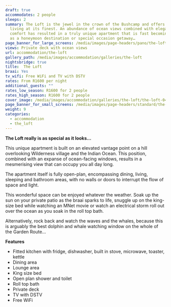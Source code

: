 ```yaml
---
draft: true
accommodates: 2 people
sleeps: 2
summary: The Loft is the jewel in the crown of the Bushcamp and offers open plan
  living at its finest. An abundance of ocean views combined with elegant
  comfort has resulted in a truly unique apartment that is fast becoming popular
  as a honeymoon destination or special occasion getaway…
page_banner_for_large_screens: /media/images/page-headers/pano/the-loft.jpg
views: Private deck with ocean views
url: accommodation/the-loft
gallery_path: /media/images/accommodation/galleries/the-loft
nightsbridge: true
title:  The Loft
braai: Yes
tv_wifi: Free WiFi and TV with DSTV
rates: From R1600 per night
additional_guests: ""
rates_low_season: R1600 for 2 people
rates_high_season: R1600 for 2 people
cover_image: /media/images/accommodation/galleries/the-loft/the-loft-04.jpg
page_banner_for_small_screens: /media/images/page-headers/standard/the-loft.jpg
weight: 9
categories:
  - accommodation
  - the_loft
---
```

**The Loft really is as special as it looks…**

This unique apartment is built on an elevated vantage point on a hill overlooking Wilderness village and the Indian Ocean. This position, combined with an expanse of ocean-facing windows, results in a mesmerising view that can occupy you all day long.

The apartment itself is fully open-plan, encompassing dining, living, sleeping and bathroom areas, with no walls or doors to interrupt the flow of space and light.

This wonderful space can be enjoyed whatever the weather. Soak up the sun on your private patio as the braai sparks to life, snuggle up on the king-size bed while watching an MNet movie or watch an electrical storm roll out over the ocean as you soak in the roll top bath. 

Alternatively, rock back and watch the waves and the whales, because this is arguably the best dolphin and whale watching window on the whole of the Garden Route... 

**Features**

* Fitted kitchen with fridge, dishwasher, built in stove, microwave, toaster, kettle
* Dining area
* Lounge area
* King size bed
* Open plan shower and toilet
* Roll top bath
* Private deck
* TV with DSTV
* Free WiFi